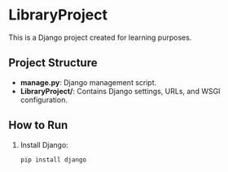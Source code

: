 # LibraryProject

This is a Django project created for learning purposes.

## Project Structure
- **manage.py**: Django management script.
- **LibraryProject/**: Contains Django settings, URLs, and WSGI configuration.

## How to Run
1. Install Django:  
   ```bash
   pip install django